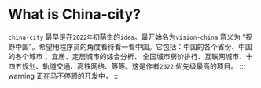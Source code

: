 # What is China-city?

`china-city` 最早是在`2022年`初萌生的`idea`。最开始名为`vision-china` 意义为 “视野中国”。希望用程序员的角度看待看一看中国。它包括：中国的各个省份、中国的各个城市 、宜居、定居城市的综合分析、 全国城市房价排行、互联网城市、十四五规划、轨道交通、高铁网络、等等。这是作者`2022` 优先级最高的项目。
::: warning
正在马不停蹄的开发中，
:::
